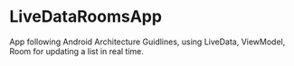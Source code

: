 # LiveDataRoomsApp

App following Android Architecture Guidlines, using LiveData, ViewModel, Room for updating a list in real time.
